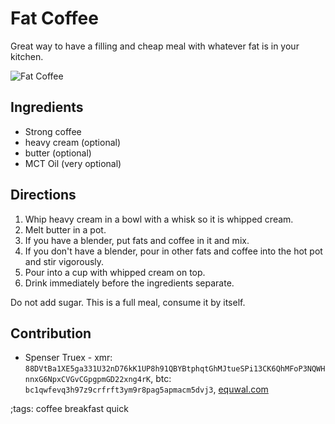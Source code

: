 # Fat Coffee

Great way to have a filling and cheap meal with whatever fat is in
your kitchen.

![Fat Coffee](pix/fat-coffee.webp)

## Ingredients

- Strong coffee
- heavy cream (optional)
- butter (optional)
- MCT Oil (very optional)

## Directions

1. Whip heavy cream in a bowl with a whisk so it is whipped cream.
2. Melt butter in a pot.
3. If you have a blender, put fats and coffee in it and mix.
4. If you don't have a blender, pour in other fats and coffee
   into the hot pot and stir vigorously.
4. Pour into a cup with whipped cream on top.
5. Drink immediately before the ingredients separate.

Do not add sugar. This is a full meal, consume it by itself.

## Contribution

- Spenser Truex - xmr: `88DVtBa1XE5ga331U32nD76kK1UP8h91QBYBtphqtGhMJtueSPi13CK6QhMFoP3NQWHnnxG6NpxCVGvCGpgpmGD22xng4rK`, btc: `bc1qwfevq3h97z9crfrft3ym9r8pag5apmacm5dvj3`, [equwal.com](https://equwal.com/donate.html)

;tags: coffee breakfast quick
